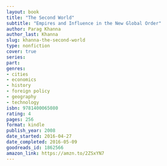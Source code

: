 ```yaml
---
layout: book
title: "The Second World"
subtitle: "Empires and Influence in the New Global Order"
author: Parag Khanna
author_last: Khanna
slug: khanna-the-second-world
type: nonfiction
cover: true
series: 
part: 
genres:
- cities
- economics
- history
- foreign policy
- geography
- technology
isbn: 9781400065080
rating: 4
pages: 256
format: kindle
publish_year: 2008
date_started: 2016-04-27
date_completed: 2016-05-09
goodreads_id: 1862566
amazon_link: https://amzn.to/2ZSxYN7
---
```

